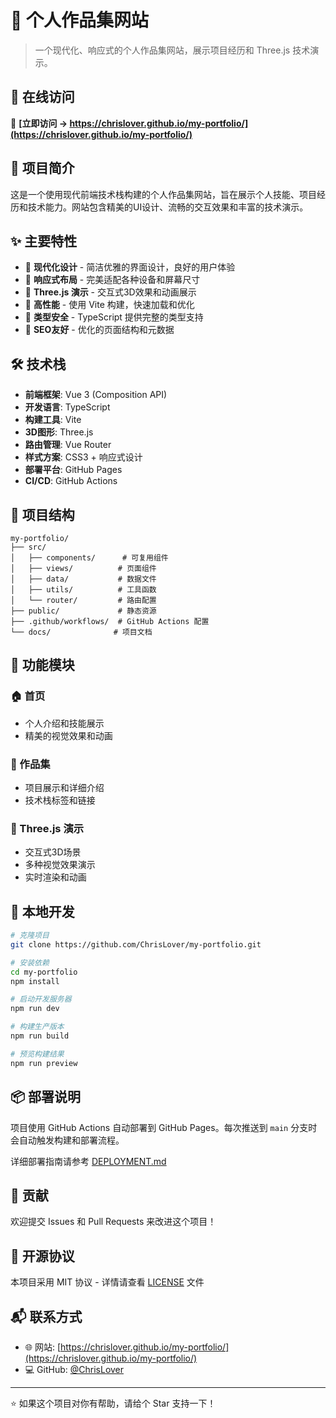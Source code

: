 # 🌟 个人作品集网站

> 一个现代化、响应式的个人作品集网站，展示项目经历和 Three.js 技术演示。

## 🚀 在线访问

🔗 **[立即访问 → https://chrislover.github.io/my-portfolio/](https://chrislover.github.io/my-portfolio/)**

## 📖 项目简介

这是一个使用现代前端技术栈构建的个人作品集网站，旨在展示个人技能、项目经历和技术能力。网站包含精美的UI设计、流畅的交互效果和丰富的技术演示。

## ✨ 主要特性

- 🎨 **现代化设计** - 简洁优雅的界面设计，良好的用户体验
- 📱 **响应式布局** - 完美适配各种设备和屏幕尺寸
- 🎲 **Three.js 演示** - 交互式3D效果和动画展示
- 🚀 **高性能** - 使用 Vite 构建，快速加载和优化
- 🔧 **类型安全** - TypeScript 提供完整的类型支持
- 🎯 **SEO友好** - 优化的页面结构和元数据

## 🛠️ 技术栈

- **前端框架**: Vue 3 (Composition API)
- **开发语言**: TypeScript
- **构建工具**: Vite
- **3D图形**: Three.js
- **路由管理**: Vue Router
- **样式方案**: CSS3 + 响应式设计
- **部署平台**: GitHub Pages
- **CI/CD**: GitHub Actions

## 📁 项目结构

```
my-portfolio/
├── src/
│   ├── components/      # 可复用组件
│   ├── views/          # 页面组件
│   ├── data/           # 数据文件
│   ├── utils/          # 工具函数
│   └── router/         # 路由配置
├── public/             # 静态资源
├── .github/workflows/  # GitHub Actions 配置
└── docs/              # 项目文档
```

## 🎯 功能模块

### 🏠 首页
- 个人介绍和技能展示
- 精美的视觉效果和动画

### 💼 作品集
- 项目展示和详细介绍
- 技术栈标签和链接

### 🎲 Three.js 演示
- 交互式3D场景
- 多种视觉效果演示
- 实时渲染和动画

## 🚀 本地开发

```bash
# 克隆项目
git clone https://github.com/ChrisLover/my-portfolio.git

# 安装依赖
cd my-portfolio
npm install

# 启动开发服务器
npm run dev

# 构建生产版本
npm run build

# 预览构建结果
npm run preview
```

## 📦 部署说明

项目使用 GitHub Actions 自动部署到 GitHub Pages。每次推送到 `main` 分支时会自动触发构建和部署流程。

详细部署指南请参考 [DEPLOYMENT.md](./DEPLOYMENT.md)

## 🤝 贡献

欢迎提交 Issues 和 Pull Requests 来改进这个项目！

## 📄 开源协议

本项目采用 MIT 协议 - 详情请查看 [LICENSE](LICENSE) 文件

## 📬 联系方式

- 🌐 网站: [https://chrislover.github.io/my-portfolio/](https://chrislover.github.io/my-portfolio/)
- 💻 GitHub: [@ChrisLover](https://github.com/ChrisLover)

---

⭐ 如果这个项目对你有帮助，请给个 Star 支持一下！
